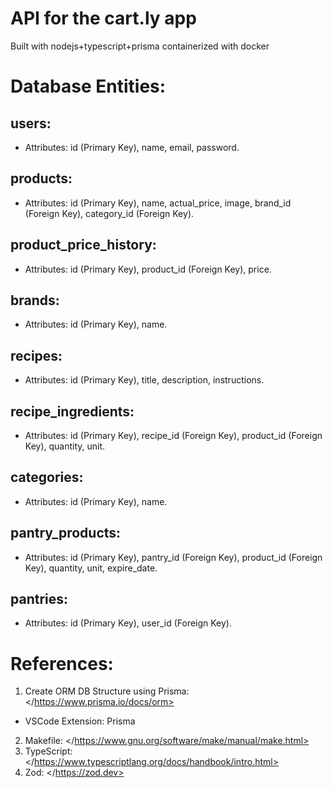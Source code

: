 # API for the cart.ly app

Built with nodejs+typescript+prisma containerized with docker

# Database Entities:
## users: 
* Attributes: id (Primary Key), name, email, password.
## products:
* Attributes: id (Primary Key), name, actual_price, image, brand_id (Foreign Key), category_id (Foreign Key).
## product_price_history:
* Attributes: id (Primary Key), product_id (Foreign Key), price.
## brands:
* Attributes: id (Primary Key), name.
## recipes:
* Attributes: id (Primary Key), title, description, instructions.
## recipe_ingredients:
* Attributes: id (Primary Key), recipe_id (Foreign Key), product_id (Foreign Key), quantity, unit.
## categories:
* Attributes: id (Primary Key), name.
## pantry_products:
* Attributes: id (Primary Key), pantry_id (Foreign Key), product_id (Foreign Key), quantity, unit, expire_date.
## pantries:
* Attributes: id (Primary Key), user_id (Foreign Key).


# References:
1. Create ORM DB Structure using Prisma: </https://www.prisma.io/docs/orm>
- VSCode Extension: Prisma
2. Makefile: </https://www.gnu.org/software/make/manual/make.html>
3. TypeScript: </https://www.typescriptlang.org/docs/handbook/intro.html>
4. Zod: </https://zod.dev>